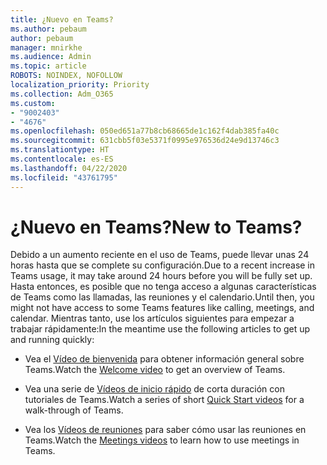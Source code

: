 ```yaml
---
title: ¿Nuevo en Teams?
ms.author: pebaum
author: pebaum
manager: mnirkhe
ms.audience: Admin
ms.topic: article
ROBOTS: NOINDEX, NOFOLLOW
localization_priority: Priority
ms.collection: Adm_O365
ms.custom:
- "9002403"
- "4676"
ms.openlocfilehash: 050ed651a77b8cb68665de1c162f4dab385fa40c
ms.sourcegitcommit: 631cbb5f03e5371f0995e976536d24e9d13746c3
ms.translationtype: HT
ms.contentlocale: es-ES
ms.lasthandoff: 04/22/2020
ms.locfileid: "43761795"
---
```

# <a name="new-to-teams"></a><span data-ttu-id="30c9a-102">¿Nuevo en Teams?</span><span class="sxs-lookup"><span data-stu-id="30c9a-102">New to Teams?</span></span>

<span data-ttu-id="30c9a-103">Debido a un aumento reciente en el uso de Teams, puede llevar unas 24 horas hasta que se complete su configuración.</span><span class="sxs-lookup"><span data-stu-id="30c9a-103">Due to a recent increase in Teams usage, it may take around 24 hours before you will be fully set up.</span></span> <span data-ttu-id="30c9a-104">Hasta entonces, es posible que no tenga acceso a algunas características de Teams como las llamadas, las reuniones y el calendario.</span><span class="sxs-lookup"><span data-stu-id="30c9a-104">Until then, you might not have access to some Teams features like calling, meetings, and calendar.</span></span> <span data-ttu-id="30c9a-105">Mientras tanto, use los artículos siguientes para empezar a trabajar rápidamente:</span><span class="sxs-lookup"><span data-stu-id="30c9a-105">In the meantime use the following articles to get up and running quickly:</span></span> 

- <span data-ttu-id="30c9a-106">Vea el [Vídeo de bienvenida](https://support.office.com/article/welcome-to-microsoft-teams-b98d533f-118e-4bae-bf44-3df2470c2b12) para obtener información general sobre Teams.</span><span class="sxs-lookup"><span data-stu-id="30c9a-106">Watch the [Welcome video](https://support.office.com/article/welcome-to-microsoft-teams-b98d533f-118e-4bae-bf44-3df2470c2b12) to get an overview of Teams.</span></span>

- <span data-ttu-id="30c9a-107">Vea una serie de [Vídeos de inicio rápido](https://support.office.com/article/video-what-is-microsoft-teams-422bf3aa-9ae8-46f1-83a2-e65720e1a34d) de corta duración con tutoriales de Teams.</span><span class="sxs-lookup"><span data-stu-id="30c9a-107">Watch a series of short [Quick Start videos](https://support.office.com/article/video-what-is-microsoft-teams-422bf3aa-9ae8-46f1-83a2-e65720e1a34d) for a walk-through of Teams.</span></span>

- <span data-ttu-id="30c9a-108">Vea los [Vídeos de reuniones](https://support.office.com/article/join-a-teams-meeting-078e9868-f1aa-4414-8bb9-ee88e9236ee4) para saber cómo usar las reuniones en Teams.</span><span class="sxs-lookup"><span data-stu-id="30c9a-108">Watch the [Meetings videos](https://support.office.com/article/join-a-teams-meeting-078e9868-f1aa-4414-8bb9-ee88e9236ee4) to learn how to use meetings in Teams.</span></span>
